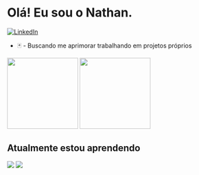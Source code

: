 # Olá! Eu sou o Nathan.
[![LinkedIn](https://img.shields.io/badge/LinkedIn-0077B5?style=for-the-badge&logo=linkedin&logoColor=white)](target="_blank"(https://www.linkedin.com/in/nathan-paravidini/))
*  🃏 - Buscando me aprimorar trabalhando em projetos próprios
<div>
  <img height="165em" src="https://github-readme-stats.vercel.app/api?username=nathanlafere&show_icons=true&theme=dark&include_all_commits=true&&title_color=79FE96&border_color=79FE96&height=300" />
  <img height="165em" src="https://github-readme-stats.vercel.app/api/top-langs/?username=nathanlafere&layout=compact&langs_count=10&theme=dark&title_color=79FE96&border_color=79FE96" />
</div>

## Atualmente estou aprendendo
<div style="display: inline_block">
  <img src="https://img.shields.io/badge/Python-14354C?style=for-the-badge&logo=python&logoColor=white">
  <img src="https://img.shields.io/badge/JavaScript-F7DF1E?style=for-the-badge&logo=javascript&logoColor=black">
</div>

 
